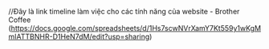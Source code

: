 //Đây là link timeline làm việc cho các tính năng của website - Brother Coffee
(https://docs.google.com/spreadsheets/d/1Hs7scwNVrXamY7Kt559y1wKgMmIATTBNHR-D1HeN7dM/edit?usp=sharing)
